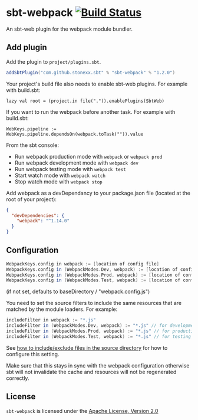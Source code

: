 # sbt-webpack [![Build Status](https://travis-ci.org/stonexx/sbt-webpack.svg?branch=master)](https://travis-ci.org/stonexx/sbt-webpack) 
An sbt-web plugin for the webpack module bundler.

Add plugin
----------

Add the plugin to `project/plugins.sbt`.

```scala
addSbtPlugin("com.github.stonexx.sbt" % "sbt-webpack" % "1.2.0")
```

Your project's build file also needs to enable sbt-web plugins. For example with build.sbt:

    lazy val root = (project.in file(".")).enablePlugins(SbtWeb)

If you want to run the webpack before another task. For example with build.sbt:

    WebKeys.pipeline := WebKeys.pipeline.dependsOn(webpack.toTask("")).value

From the sbt console:

* Run webpack production mode with `webpack` or `webpack prod`
* Run webpack development mode with `webpack dev`
* Run webpack testing mode with `webpack test`
* Start watch mode with `webpack watch`
* Stop watch mode with `webpack stop`

Add webpack as a devDependancy to your package.json file (located at the root of your project):
```json
{
  "devDependencies": {
    "webpack": "^1.14.0"
  }
}
```

Configuration
-------------

```scala
WebpackKeys.config in webpack := [location of config file]
WebpackKeys.config in (WebpackModes.Dev, webpack) := [location of config file for development mode]
WebpackKeys.config in (WebpackModes.Prod, webpack) := [location of config file for production mode]
WebpackKeys.config in (WebpackModes.Test, webpack) := [location of config file for testing mode]
```
(if not set, defaults to baseDirectory / "webpack.config.js")

You need to set the source filters to include the same resources that are matched by the module loaders. For example:
```scala
includeFilter in webpack := "*.js"
includeFilter in (WebpackModes.Dev, webpack) := "*.js" // for development mode
includeFilter in (WebpackModes.Prod, webpack) := "*.js" // for production mode
includeFilter in (WebpackModes.Test, webpack) := "*.js" // for testing mode
```
See [how to include/exclude files in the source directory](http://www.scala-sbt.org/1.0/docs/Howto-Customizing-Paths.html#Include%2Fexclude+files+in+the+source+directory) for how to configure this setting.

Make sure that this stays in sync with the webpack configuration otherwise sbt will not invalidate the cache and resources will not be regenerated correctly.

## License
`sbt-webpack` is licensed under the [Apache License, Version 2.0](https://github.com/stonexx/sbt-webpack/blob/master/LICENSE)
